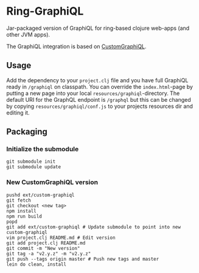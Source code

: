 # Ring-GraphiQL
Jar-packaged version of GraphiQL for ring-based clojure web-apps (and other JVM apps).

The GraphiQL integration is based on [CustomGraphiQL](https://github.com/shahankit/custom-graphiql/).

## Usage

Add the dependency to your `project.clj` file
and you have full GraphiQL ready in `/graphiql` on classpath.
You can override the `index.html`-page by putting a new page into your local `resources/graphiql`-directory.
The default URI for the GraphQL endpoint is `/graphql` but this can be changed by copying `resources/graphiql/conf.js` to your projects
resources dir and editing it.

## Packaging

### Initialize the submodule
```Shell
git submodule init
git submodule update
```

### New CustomGraphiQL version
```Shell
pushd ext/custom-graphiql
git fetch
git checkout <new tag>
npm install
npm run build
popd
git add ext/custom-graphiql # Update submodule to point into new custom-graphiql
vim project.clj README.md # Edit version
git add project.clj README.md
git commit -m "New version"
git tag -a "v2.y.z" -m "v2.y.z"
git push --tags origin master # Push new tags and master
lein do clean, install
```
